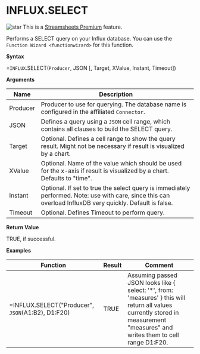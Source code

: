 # INFLUX.SELECT

![star](/images/star.svg) This is a [Streamsheets
Premium](https://cedalo.com/download/) feature.

Performs a SELECT query on your Influx database. You can use the
`Function Wizard <functionwizard>` for this function.

**Syntax**

=`INFLUX`.SELECT(`Producer`, JSON \[, Target, XValue, Instant,
Timeout\])

**Arguments**

| Name     | Description                                                                                                                                               |
|----------|-----------------------------------------------------------------------------------------------------------------------------------------------------------|
| Producer | Producer to use for querying. The database name is configured in the affiliated `Connector`.                                                              |
| JSON     | Defines a query using a `JSON` cell range, which contains all clauses to build the SELECT query.                                                          |
| Target   | Optional. Defines a cell range to show the query result. Might not be necessary if result is visualized by a chart.                                       |
| XValue   | Optional. Name of the value which should be used for the x-axis if result is visualized by a chart. Defaults to "time".                                   |
| Instant  | Optional. If set to true the select query is immediately performed. Note: use with care, since this can overload InfluxDB very quickly. Default is false. |
| Timeout  | Optional. Defines Timeout to perform query.                                                                                                               |

**Return Value**

TRUE, if successful.

**Examples**

| Function                                          | Result | Comment                                                                                                                                                                         |
|---------------------------------------------------|--------|---------------------------------------------------------------------------------------------------------------------------------------------------------------------------------|
| =INFLUX.SELECT("Producer", `JSON`(A1:B2), D1:F20) | TRUE   | Assuming passed JSON looks like { select: '\*', from: 'measures' } this will return all values currently stored in measurement "measures" and writes them to cell range D1:F20. |

